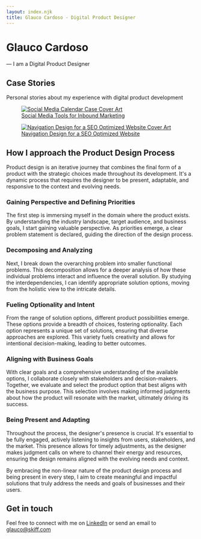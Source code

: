 ```yaml
---
layout: index.njk
title: Glauco Cardoso - Digital Product Designer
---
```


<h1 class="greetings">Glauco Cardoso</h1>
<p class="">
— I am a Digital Product Designer
</p>

## Case Stories
<p class="lead-paragraph">
Personal stories about my experience with digital product development
</p>

<a href="cases/social-media-tools">
<figure>
<img src="/assets/img/social-media-tools/cover-art.png" alt="Social Media Calendar Case Cover Art" title="Social Media Tools for Inbound Marketing">
<figcaption>
Social Media Tools for Inbound Marketing
</figcaption>
</figure>
</a>

<a href="cases/navigation-redesign">
<figure>
<img src="/assets/img/navigation-design/cover-art.png" alt="Navigation Design for a SEO Optimized Website Cover Art" title="Navigation Design for a SEO Optimized Website">
<figcaption>
Navigation Design for a SEO Optimized Website
</figcaption>
</figure>
</a>

## How I approach the Product Design Process

Product design is an iterative journey that combines the final form of a product with the strategic choices made throughout its development. It's a dynamic process that requires the designer to be present, adaptable, and responsive to the context and evolving needs.

### Gaining Perspective and Defining Priorities
The first step is immersing myself in the domain where the product exists. By understanding the industry landscape, target audience, and business goals, I start gaining valuable perspective. As priorities emerge, a clear problem statement is declared, guiding the direction of the design process.

### Decomposing and Analyzing
Next, I break down the overarching problem into smaller functional problems. This decomposition allows for a deeper analysis of how these individual problems interact and influence the overall solution. By studying the interdependencies, I can identify appropriate solution options, moving from the holistic view to the intricate details.

### Fueling Optionality and Intent
From the range of solution options, different product possibilities emerge. These options provide a breadth of choices, fostering optionality. Each option represents a unique set of solutions, ensuring that diverse approaches are explored. This variety fuels creativity and allows for intentional decision-making, leading to better outcomes.

### Aligning with Business Goals
With clear goals and a comprehensive understanding of the available options, I collaborate closely with stakeholders and decision-makers. Together, we evaluate and select the product option that best aligns with the business purpose. This selection involves making informed judgments about how the product will resonate with the market, ultimately driving its success.

### Being Present and Adapting
Throughout the process, the designer's presence is crucial. It's essential to be fully engaged, actively listening to insights from users, stakeholders, and the market. This presence allows for timely adjustments, as the designer makes judgment calls on where to channel their energy and resources, ensuring the design remains aligned with the evolving needs and context.

By embracing the non-linear nature of the product design process and being present in every step, I aim to create meaningful and impactful solutions that truly address the needs and goals of businesses and their users.

## Get in touch

Feel free to connect with me on [LinkedIn](https://www.linkedin.com/in/glaucocardoso/) or send an email to [glauco@skiff.com](mailto:glauco@skiff.com)